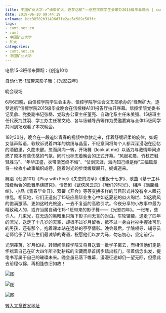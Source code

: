 ```yaml
---
title: 中国矿业大学->“缘聚矿大，逐梦远航”——信控学院学生会举办2015级毕业晚会 | cumt.net.cn
date: 2019-06-10 09:44:19
urlname: bdc38502b31496d7fe2ae5c589c503fc
tags: 
- cumt.net.cn
- cumt
- 中国矿业大学
- 矿大
categories:
- cumt.net.cn
- 中国矿业大学
---
```



电信15-3班带来舞蹈：《创造101》

自动化15-1班带来影子舞：《光影四年》

晚会现场

6月6日晚，由信控学院学生会主办、信控学院学生会文艺部承办的“缘聚矿大，逐梦远航”信控学院2015级毕业晚会在信控楼A101报告厅拉开序幕。信控学院党委书记吴俞、党委副书记张磊、党政办公室主任董亮、自动化系主任朱美强、15级班主任代表荆胜羽、学工办主任翟文艳、各年级辅导员等作为受邀嘉宾与全体15级同学共同到场观看了本次晚会。

18时30分，晚会在一段追忆青春的视频中款款走来，伴着舒缓轻柔的旋律，如婉女低声絮语，软软诉说着四年的缤纷与晶莹，不经意间将每个人都深深浸泡在回忆的酒酿里，久酣未醒。忽而风向一转，开场舞《look at me》以活力与激情瞬间点燃了原本有些伤感的气氛，同时也标志着晚会的正式开幕。“风起初晨，竹杖芒鞋轻胜马”、“年华正盛，衣带渐宽终不悔”、“仗剑天涯，海内知己缘是你”三幅篇章将一枚枚小故事编织成卷，随着时光的步伐缓缓展开，娓娓道来。

舞蹈《创造101》《Play with Fire》《失恋的海草》《重返十七岁》、歌曲《基于工科班级融合的歌舞串烧研究》、情景剧《武侠风云录》《我们的时光》、相声《满腹经纶》、小品《青春毕业日》、双簧《开会》等等变换多样的节目形式并没有令人眼花缭乱，相反地，它们正道出了15级应届毕业生心中如这夏花的似火绚烂、如这晚风的饱满激荡，更如这时光旅途，一去不复返的高歌引吭。今夜分享的小故事中最为精致动人的，或许当属自动化15-1班带来的影子舞——《光影四年》。一张布，些许人，几束光，在无边的黑暗里只落下影子间无言的对白。车轮辘辘，送走了四年的流光，送走了十几岁的天空，却抵不过岁月留香，抵不过一身白衬衫手握冰可乐的男孩，还有那个，抱着课本站在远处的亭亭倩影。晚会最后，学院领导、辅导员老师给予了毕业生们最诚挚的寄语，祝愿他们以梦为马，勿忘初心，坚定前行。

光阴荏苒，岁月如梭。转眼间信控学院又将目送着一批学子离去，而相信他们定是怀揣着自己在矿大四年所辛勤耕耘的宝藏而昂首阔步踏出校门，带着信念出发，提笔书写属于自己的璀璨未来。晚会虽已落下帷幕，漫漫征途却仍一望无际，但愿此去前程似锦，再相逢依旧如故！



![图](http://xwzx.cumt.edu.cn/_upload/article/images/ee/7b/efed64bc42b1b4b534c1baddab42/2d8a50cf-63ea-465e-9522-e878f36a4f87.png)

![图](http://xwzx.cumt.edu.cn/_upload/article/images/ee/7b/efed64bc42b1b4b534c1baddab42/4b2c294d-e42d-4120-8b61-fc362d388618.png)

![图](http://xwzx.cumt.edu.cn/_upload/article/images/ee/7b/efed64bc42b1b4b534c1baddab42/f5bbe44e-0ffb-4d35-b32c-1c048721f5d5.png)

[转入文章首发地址](http://xwzx.cumt.edu.cn/11/4d/c523a528717/page.htm)